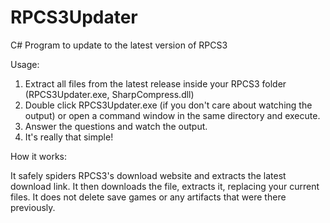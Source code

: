 # RPCS3Updater
C# Program to update to the latest version of RPCS3

Usage: 

1. Extract all files from the latest release inside your RPCS3 folder (RPCS3Updater.exe, SharpCompress.dll)
2. Double click RPCS3Updater.exe (if you don't care about watching the output) or open a command window in the same directory and execute.
3. Answer the questions and watch the output.
4. It's really that simple!

How it works: 

It safely spiders RPCS3's download website and extracts the latest download link. It then downloads the file, extracts it, replacing your current files. It does not delete save games or any artifacts that were there previously. 


